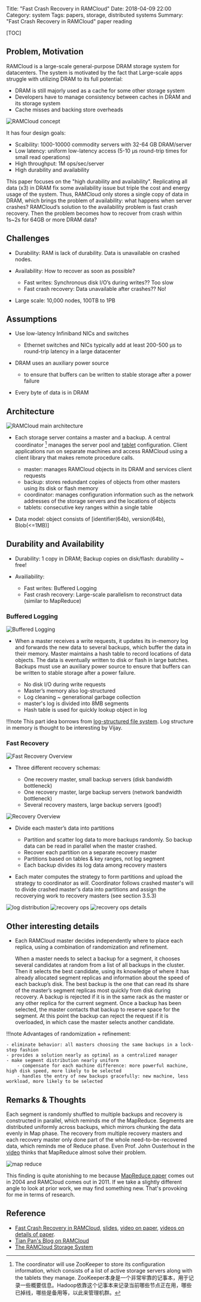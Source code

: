 Title: "Fast Crash Recovery in RAMCloud"
Date: 2018-04-09 22:00
Category: system
Tags: papers, storage, distributed systems
Summary: "Fast Crash Recovery in RAMCloud" paper reading

[TOC]

## Problem, Motivation

RAMCloud is a large-scale general-purpose DRAM storage system for datacenters. 
The system is motivated by the fact that Large-scale apps struggle with utilizing
DRAM to its full potential:

- DRAM is still majorly used as a cache for some other storage system
- Developers have to manage consistency between caches in DRAM and its storage system
- Cache misses and backing store overheads

<img src="/images/RAMCloud-datacenter.png" alt="RAMCloud concept" style="height 300px"/>

It has four design goals:

- Scalbility: 1000-10000 commodity servers with 32-64 GB DRAM/server
- Low latency: uniform low-latency access (5-10 μs round-trip times for small read operations)
- High throughput: 1M ops/sec/server
- High durability and availability

This paper focuses on the "high durability and availability". Replicating all data (x3) in DRAM fix
some availability issue but triple the cost and energy usage of the system. Thus, RAMCloud only 
stores a single copy of data in DRAM, which brings the problem of availability: what happens when server
crashes? RAMCloud’s solution to the availability problem is fast crash recovery. Then the problem 
becomes how to recover from crash within 1s~2s for 64GB or more DRAM data?

## Challenges

- Durability: RAM is lack of durability. Data is unavailable on crashed nodes.
- Availability: How to recover as soon as possible?
    
    - Fast writes: Synchronous disk I/O’s during writes?? Too slow 
    - Fast crash recovery: Data unavailable after crashes?? No!

- Large scale: 10,000 nodes, 100TB to 1PB

## Assumptions

- Use low-latency Infiniband NICs and switches 
    - Ethernet switches and NICs typically add at least 200-500 μs to round-trip latency in a large datacenter

- DRAM uses an auxiliary power source
    - to ensure that buffers can be written to stable storage after a power failure

- Every byte of data is in DRAM

## Architecture

<img src="/images/RAMCloud-architecture.png" alt="RAMCloud main architecture"/>

- Each storage server contains a master and a backup. A central coordinator [^1] manages the server pool and [tablet]({filename}/blog/2018/pnuts.md) configuration. Client applications run on separate machines and access RAMCloud using a client library that makes remote procedure calls.

    - master: manages RAMCloud objects in its DRAM and services client requests
    - backup: stores redundant copies of objects from other masters using its disk or flash memory
    - coordinator: manages configuration information such as the network addresses of the storage servers and the locations of objects
    - tablets: consecutive key ranges within a single table

- Data model: object consists of [identifier(64b), version(64b), Blob(<=1MB)]

[^1]: The coordinator will use ZooKeeper to store its configuration information, which consists of a list of active storage servers along with the tablets they manage. ZooKeeper本身是一个非常牢靠的记事本，用于记录一些概要信息。Hadoop依靠这个记事本来记录当前哪些节点正在用，哪些已掉线，哪些是备用等，以此来管理机群。

## Durability and Availability

- Durability: 1 copy in DRAM; Backup copies on disk/flash: durability ~ free!
- Availiability: 

    - Fast writes: Buffered Logging
    - Fast crash recovery: Large-scale parallelism to reconstruct data (similar to MapReduce)

### Buffered Logging

<img src="/images/buffered-logging.png" alt="Buffered Logging"/>

- When a master receives a write requests, it updates its in-memory log and forwards the new data to several backups, which buffer the data in their memory. Master maintains a hash table to record locations of data objects. The data is eventually written to disk or flash in large batches. Backups must use an auxiliary power source to ensure that buffers can be written to stable storage after a power failure.

    - No disk I/O during write requests
    - Master’s memory also log-structured
    - Log cleaning ~ generational garbage collection
    - master's log is divided into 8MB segments
    - Hash table is used for quickly lookup object in log

!!!note
    This part idea borrows from [log-structured file system](http://pages.cs.wisc.edu/~remzi/OSTEP/file-lfs.pdf). Log structure
    in memory is thought to be interesting by Vijay.

### Fast Recovery

<img src="/images/fast-recovery-overview.png" alt="Fast Recovery Overview"/>

- Three different recovery schemas:

    - One recovery master, small backup servers (disk bandwidth bottleneck)
    - One recovery master, large backup servers (network bandwidth bottleneck)
    - Several recovery masters, large backup servers (good!)

<img src="/images/recovery.png" alt="Recovery Overview"/>

- Divide each master’s data into partitions

    - Partition and scatter log data to more backups randomly. So backup data can be read in parallel when the master crashed.
    - Recover each partition on a separate recovery master
    - Partitions based on tables & key ranges, not log segment
    - Each backup divides its log data among recovery masters

- Each mater computes the strategy to form partitions and upload the strategy to coordinator as *will*. Coordinator follows crashed master's will to 
divide crashed master's data into partitions and assign the recoverying work to recovery masters (see section 3.5.3)

<img src="/images/log-distribution.png" alt="log distribution"/>

<img src="/images/recovery-ops.png" alt="recovery ops"/>

<img src="/images/recovery-ops-details.png" alt="recovery ops details"/>

## Other interesting details

- Each RAMCloud master decides independently where to place each replica, using a combination of randomization and refinement.
    
    When a master needs to select a backup for a segment, it chooses several candidates at random from a list of all backups in the cluster. Then it selects the best candidate, using its knowledge of where it has already allocated segment replicas and information about the speed of each backup’s disk. The best backup is the one that can read its share of the master’s segment replicas most quickly from disk during recovery. A backup is rejected if it is in the same rack as the master or any other replica for the current segment. Once a backup has been selected, the master contacts that backup to reserve space for the segment. At this point the backup can reject the request if it is overloaded, in which case the master selects another candidate.

!!!note
    Advantages of randomization + refinement:
    
    - eliminate behavior: all masters choosing the same backups in a lock-step fashion
    - provides a solution nearly as optimal as a centralized manager
    - make segment distribution nearly uniform
        - compensate for each machine difference: more powerful machine, high disk speed, more likely to be selected
        - handles the entry of new backups gracefully: new machine, less workload, more likely to be selected

## Remarks & Thoughts

Each segment is randomly shuffled to multiple backups and recovery is constructed in parallel, which reminds me of the MapReduce. Segments are
distributed uniformly across backups, which mirrors chunking the data evenly in Map phase. The recovery from multiple recovery masters and
each recovery master only done part of the whole need-to-be-recovered data, which reminds me of Reduce phase. Even Prof. John Ousterhout in the [video](https://www.youtube.com/watch?v=lcUvU3b5co8) thinks that MapReduce almost solve their problem. 

<img src="/images/mapreduce.png" alt="map reduce"/>

This finding is quite atonishing to me because [MapReduce paper](https://static.googleusercontent.com/media/research.google.com/en//archive/mapreduce-osdi04.pdf)
comes out in 2004 and RAMCloud comes out in 2011. If we take a slightly different angle to look at prior work, we may find something new. That's provoking for
me in terms of research.

## Reference

- [Fast Crash Recovery in RAMCloud](https://web.stanford.edu/~ouster/cgi-bin/papers/ramcloud-recovery.pdf), [slides](https://ramcloud.atlassian.net/wiki/spaces/RAM/pages/6848659/RAMCloud+Presentations), [video on paper](https://www.youtube.com/watch?v=lcUvU3b5co8),
[videos on details of paper](https://www.youtube.com/channel/UCqnEwnxxNoHwCwY5W5kfGVA/videos). 
- [Tian Pan's Blog on RAMCloud](http://www.puncsky.com/blog/2012/12/13/fast-crash-recovery-in-ramcloud/)
- [The RAMCloud Storage System](https://ongardie.net/var/blurbs/pubs/ramcloud-tocs15.pdf)